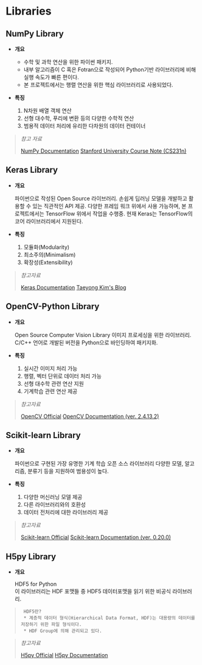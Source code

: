 # Libraries


##   NumPy Library


-   **개요**
   
     * 수학 및 과학 연산을 위한 파이썬 패키지. 
     * 내부 알고리즘이 C 혹은 Fotran으로 작성되어 Python기반 라이브러리에 비해 실행 속도가 빠른 편이다.
     * 본 프로젝트에서는 행렬 연산을 위한 핵심 라이브러리로 사용되었다.


-   **특징**
	  1. N차원 배열 객체 연산
	  2. 선형 대수학, 푸리에 변환 등의 다양한 수학적 연산
	  3. 범용적 데이터 처리에 유리한 다차원의 데이터 컨테이너


>   *참고 자료*
>   
>   [NumPy Documentation]
>   [Stanford University Course Note (CS231n)]



##   Keras Library

-   **개요**
   
      파이썬으로 작성된 Open Source 라이브러리.
      손쉽게 딥러닝 모델을 개발하고 활용할 수 있는 직관적인 API 제공. 
      다양한 프레임 워크 위에서 사용 가능하며, 본 프로젝트에서는 TensorFlow 위에서 작업을 수행중.
      현재 Keras는 TensorFlow의 코어 라이브러리에서 지원된다.


-   **특징**
	  1. 모듈화(Modularity)
	  2. 최소주의(Minimalism)
	  3. 확장성(Extensibility)


>   *참고자료*
>   
>   [Keras Documentation]
>   [Taeyong Kim's Blog]



##   OpenCV-Python Library

-   **개요**
   
      Open Source Computer Vision Library
      이미지 프로세싱을 위한 라이브러리.
      C/C++ 언어로 개발된 버전을 Python으로 바인딩하여 패키지화.


-   **특징**
	  1. 실시간 이미지 처리 가능
	  2. 행렬, 벡터 단위로 데이터 처리 가능
	  3. 선형 대수학 관련 연산 지원
	  4. 기계학습 관련 연산 제공


>   *참고자료*
>   
>   [OpenCV Official]
>   [OpenCV Documentation (ver. 2.4.13.2)]



##   Scikit-learn Library

-   **개요**
  
      파이썬으로 구현된 가장 유명한 기계 학습 오픈 소스 라이브러리
      다양한 모델, 알고리즘, 분류기 등을 지원하여 범용성이 높다.


-   **특징**
      1. 다양한 머신러닝 모델 제공
      2. 다른 라이브러리와의 호환성
      3. 데이터 전처리에 대한 라이브러리 제공


>   *참고자료*
>   
>   [Scikit-learn Official]
>   [Scikit-learn Documentation (ver. 0.20.0)]



##   H5py Library

-   **개요**

      HDF5 for Python  
      이 라이브러리는 HDF 포맷들 중 HDF5 데이터포맷을 읽기 위한 비공식 라이브러리.


>      HDF5란?  
>      * 계층적 데이터 형식(Hierarchical Data Format, HDF)는 대용량의 데이터를 저장하기 위한 파일 형식이다.
>      * HDF Group에 의해 관리되고 있다.

>   *참고자료*
>   
>   [H5py Official]
>   [H5py Documentation]


[NumPy Documentation]: docs.scipy.org/doc/
[Keras Documentation]: keras.io
[Stanford University Course Note (CS231n)]: http://cs231n.github.io/
[OpenCV Official]: https://opencv.org/
[OpenCV Documentation (ver. 2.4.13.2)]: https://docs.opencv.org/2.4.13.2/modules/objdetect/doc/objdetect.html
[Taeyong Kim's Blog]: https://tykimos.github.io/
[Scikit-learn Official]: http://scikit-learn.org/
[Scikit-learn Documentation (ver. 0.20.0)]: http://scikit-learn.org/dev/modules/classes.html
[H5py Official]: https://www.h5py.org/
[H5py Documentation]: http://docs.h5py.org/